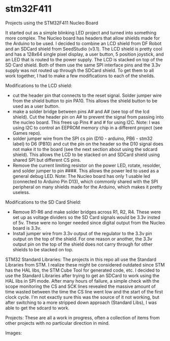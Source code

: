 # stm32F411
Projects using the STM32F411 Nucleo Board

It started out as a simple blinking LED project and turned into something more complex.  The Nucleo board has headers that allow shields made for the Arduino to be used.  I decided to combine an LCD shield from DF Robot and an SDCard shield from SeedStudio (v3.1).  The LCD shield is pretty cool and has a 128x64 single pixel display, a user button, 5 position joystick, and an LED that is routed to the power supply.  The LCD is stacked on top of the SD Card shield.  Both of them use the same SPI interface pins and the 3.3v supply was not routed up through the SDCard shield.  To get them to all work together, I had to make a few modifications to each of the sheilds.

Modifications to the LCD shield:
- cut the header pin that connects to the reset signal.  Solder jumper wire from the shield button to pin PA10.  This allows the shield button to be used as a user button.
- make a solder bridge between pins A# and A# (see top of the lcd shield).  Cut the header pin on A# to prevent the signal from passing into the nucleo board.  This frees up Pins # and # for using I2C.  Note:  I was using I2C to control an EEPROM memory chip in a different project (see Games repo).
- solder jumper wire from the SPI cs pin (D10 - arduino, PB6 - stm32 label) to D6 (PB10) and cut the pin on the header so the D10 signal does not make it to the board (see the next section about using the sdcard shield).  This allows the LCD to be stacked on and SDCard shield using shared SPI but different CS pins.
- Remove the current limiting resistor on the power LED, rotate, resolder, and solder jumper to pin ####.  This allows the power led to used as a general debug LED.  Note:  The Nucleo board has only 1 usable led (connected to Arduino Pin D13), which commonly shared with the SPI peripheral on many shields made for the Arduino, which makes it pretty useless.

Modifications to the SD Card Shield:
- Remove R1-R6 and make solder bridges across R1, R2, R4.  These were set up as voltage dividers so the SD Card signals would be 3.3v insted of 5v.  These were no longer needed since digital output from the Nucleo board is 3.3v.
- Install jumper wire from 3.3v output of the regulator to the 3.3v pin output on the top of the shield.  For one reason or another, the 3.3v output pin on the top of the shield does not carry through for other shields to be stacked on top.

STM32 Standard Libraries:
The projects in this repo all use the Standard Libraries from STM.  I realize these might be considered outdated since STM has the HAL libs, the STM Cube Tool for generated code, etc.  I decided to use the Standard Libraries after trying to get an SDCard to work using the HAL libs in SPI mode.  After many hours of failure, a simple check with the scope monitoring the CS and SCK lines revealed the massive amount of time wasted between the time the CS line went low and the start of the first clock cycle.  I'm not exactly sure this was the source of it not working, but after switching to a more stripped down approach (Standard Libs), I was able to get the sdcard to work.

Projects:
These are all a work in progress, often a collection of items from other projects with no particular direction in mind.

Images:







